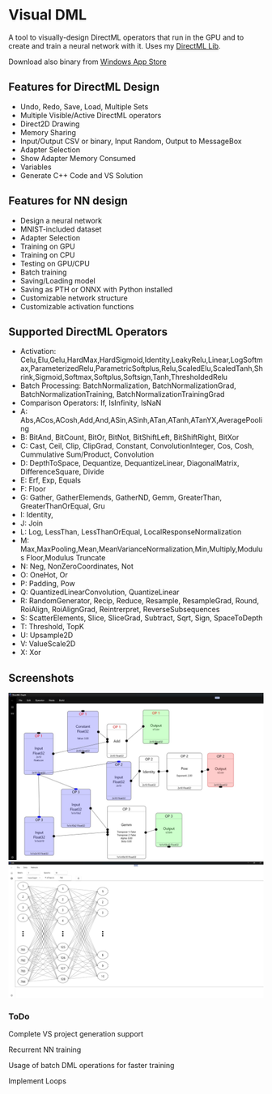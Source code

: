 # Visual DML

A tool to visually-design DirectML operators that run in the GPU and to create and train a neural network with it.
Uses my [DirectML Lib](https://github.com/WindowsNT/directmllib).

Download also binary from <a href="https://apps.microsoft.com/detail/9PP77DNJ0B8B?hl=en-us&gl=GR&ocid=pdpshare">Windows App Store</a>

## Features for DirectML Design

* Undo, Redo, Save, Load, Multiple Sets
* Multiple Visible/Active DirectML operators
* Direct2D Drawing
* Memory Sharing
* Input/Output CSV or binary, Input Random, Output to MessageBox
* Adapter Selection
* Show Adapter Memory Consumed
* Variables
* Generate C++ Code and VS Solution


## Features for NN design

* Design a neural network
* MNIST-included dataset
* Adapter Selection
* Training on GPU
* Training on CPU
* Testing on GPU/CPU
* Batch training
* Saving/Loading model
* Saving as PTH or ONNX with Python installed
* Customizable network structure
* Customizable activation functions


## Supported DirectML Operators

* Activation: Celu,Elu,Gelu,HardMax,HardSigmoid,Identity,LeakyRelu,Linear,LogSoftmax,ParameterizedRelu,ParametricSoftplus,Relu,ScaledElu,ScaledTanh,Shrink,Sigmoid,Softmax,Softplus,Softsign,Tanh,ThresholdedRelu
* Batch Processing: BatchNormalization, BatchNormalizationGrad, BatchNormalizationTraining, BatchNormalizationTrainingGrad
* Comparison Operators: If, IsInfinity, IsNaN
* A: Abs,ACos,ACosh,Add,And,ASin,ASinh,ATan,ATanh,ATanYX,AveragePooling
* B: BitAnd, BitCount, BitOr, BitNot, BitShiftLeft, BitShiftRight, BitXor
* C: Cast, Ceil, Clip, ClipGrad, Constant, ConvolutionInteger, Cos, Cosh, Cummulative Sum/Product, Convolution
* D: DepthToSpace, Dequantize, DequantizeLinear, DiagonalMatrix, DifferenceSquare, Divide
* E: Erf, Exp, Equals
* F: Floor
* G: Gather, GatherElemends, GatherND, Gemm, GreaterThan, GreaterThanOrEqual, Gru
* I: Identity, 
* J: Join
* L: Log, LessThan, LessThanOrEqual, LocalResponseNormalization
* M: Max,MaxPooling,Mean,MeanVarianceNormalization,Min,Multiply,Modulus Floor,Modulus Truncate
* N: Neg, NonZeroCoordinates, Not
* O: OneHot, Or
* P: Padding, Pow
* Q: QuantizedLinearConvolution, QuantizeLinear
* R: RandomGenerator, Recip, Reduce, Resample, ResampleGrad, Round, RoiAlign, RoiAlignGrad, Reintrerpret, ReverseSubsequences
* S: ScatterElements, Slice, SliceGrad, Subtract, Sqrt, Sign, SpaceToDepth
* T: Threshold, TopK
* U: Upsample2D
* V: ValueScale2D 
* X: Xor  

## Screenshots

![screenshot](graph1.jpg)
![screenshot](graph2.jpg)


### ToDo

Complete VS project generation support

Recurrent NN training

Usage of batch DML operations for faster training

Implement Loops


